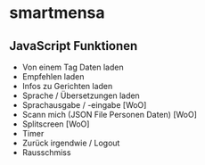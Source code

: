 # smartmensa

## JavaScript Funktionen
- Von einem Tag Daten laden
- Empfehlen laden
- Infos zu Gerichten laden
- Sprache / Übersetzungen laden
- Sprachausgabe / -eingabe [WoO]
- Scann mich (JSON File Personen Daten) [WoO]
- Splitscreen [WoO]
- Timer
- Zurück irgendwie / Logout
- Rausschmiss
